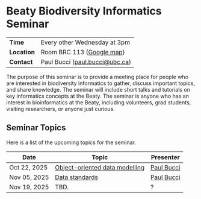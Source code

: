 # Beaty Biodiversity Informatics Seminar

|               |                                                                       |
|---------------|-----------------------------------------------------------------------|
| **Time**      | Every other Wednesday at 3pm                                          |
| **Location**  | Room BRC 113 ([Google map](https://maps.app.goo.gl/ghY2dRnAedAz792u9))|
| **Contact**   | Paul Bucci ([paul.bucci@ubc.ca](mailto:paul.bucci@ubc.ca))            |

The purpose of this seminar is to provide a meeting place for people who are interested in biodiversity informatics to gather, discuss important topics, and share knowledge. The seminar will include short talks and tutorials on key informatics concepts at the Beaty. The seminar is anyone who has an interest in bioinformatics at the Beaty, including volunteers, grad students, visiting researchers, or anyone just curious.

## Seminar Topics
Here is a list of the upcoming topics for the seminar.

| Date          | Topic                                                                | Presenter                              |
|---------------|----------------------------------------------------------------------|----------------------------------------|
| Oct 22, 2025  | [Object-oriented data modelling](01-object-oriented-data-modelling)  | [Paul Bucci](mailto:paul.bucci@ubc.ca) |
| Nov 05, 2025  | [Data standards](02-data-standards)                                  | [Paul Bucci](mailto:paul.bucci@ubc.ca) |
| Nov 19, 2025  | TBD.                                                                 | ?                                      |